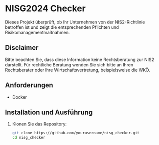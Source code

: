 # NISG2024 Checker

Dieses Projekt überprüft, ob Ihr Unternehmen von der NIS2-Richtlinie betroffen ist und zeigt die entsprechenden Pflichten und Risikomanagementmaßnahmen.

## Disclaimer

Bitte beachten Sie, dass diese Information keine Rechtsberatung zur NIS2 darstellt. Für rechtliche Beratung wenden Sie sich bitte an Ihren Rechtsberater oder Ihre Wirtschaftsvertretung, beispielsweise die WKÖ.

## Anforderungen

- Docker

## Installation und Ausführung

1. Klonen Sie das Repository:

   ```sh
   git clone https://github.com/yourusername/nisg_checker.git
   cd nisg_checker
